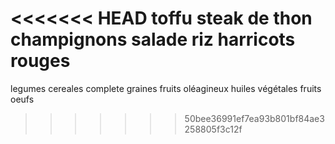 <<<<<<< HEAD
toffu
steak de thon
champignons
salade
riz
harricots rouges
=======
legumes
cereales complete
graines
fruits oléagineux
huiles végétales
fruits
oeufs
>>>>>>> 50bee36991ef7ea93b801bf84ae3258805f3c12f
